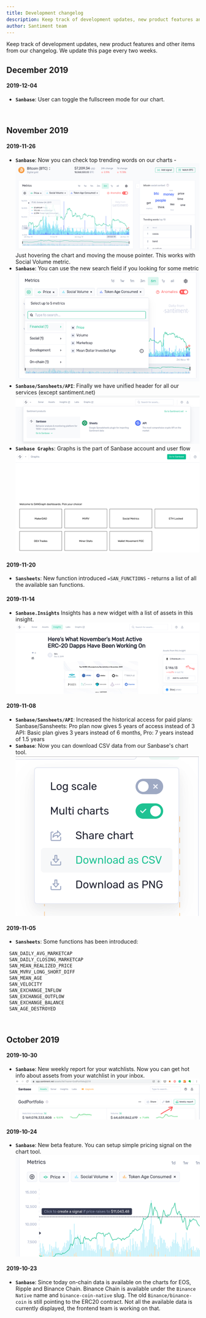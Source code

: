 ```yaml
---
title: Development changelog
description: Keep track of development updates, new product features and other items from our changelog
author: Santiment team
---
```


Keep track of development updates, new product features and other items from our changelog.
We update this page every two weeks.

## December 2019

#### 2019-12-04

- **`Sanbase`**: User can toggle the fullscreen mode for our chart.

<br/>

## November 2019

#### 2019-11-26

- **`Sanbase`**: Now you can check top trending words on our charts -
![](trends-chart.png)
Just hovering the chart and moving the mouse pointer. This works with Social Volume metric.
- **`Sanbase`**: You can use the new search field if you looking for some metric
![](metrics-search.png)
- **`Sanbase/Sansheets/API`**: Finally we have unified header for all our services (except santiment.net)
![](header.png)
- **`Sanbase Graphs`**: Graphs is the part of Sanbase account and user flow
![](graphs.png)

#### 2019-11-20

- **`Sansheets`**: New function introduced `=SAN_FUNCTIONS` - returns a list of all the available san functions.

#### 2019-11-14

- **`Sanbase.Insights`** Insights has a new widget with a list of assets in this insight.
![](insights.png)

#### 2019-11-08

- **`Sanbase/Sansheets/API`**: Increased the historical access for paid plans:
	Sanbase/Sansheets: Pro plan now gives 5 years of access instead of 3
	API: Basic plan gives 3 years instead of 6 months, Pro: 7 years instead of 1.5 years
- **`Sanbase`**: Now you can download CSV data from our Sanbase's chart tool.
![](csv.png)

#### 2019-11-05

- **`Sansheets`**: Some functions has been introduced:
```
 SAN_DAILY_AVG_MARKETCAP
 SAN_DAILY_CLOSING_MARKETCAP
 SAN_MEAN_REALIZED_PRICE
 SAN_MVRV_LONG_SHORT_DIFF
 SAN_MEAN_AGE
 SAN_VELOCITY
 SAN_EXCHANGE_INFLOW
 SAN_EXCHANGE_OUTFLOW
 SAN_EXCHANGE_BALANCE
 SAN_AGE_DESTROYED
```

<br/>

## October 2019

#### 2019-10-30

- **`Sanbase`**: New weekly report for your watchlists. Now you can get hot info about assets from your watchlist in your inbox.
![](weekly.png)

#### 2019-10-24

- **`Sanbase`**: New beta feature. You can setup simple pricing signal on the chart tool.
![](signals-on-chart.png)

#### 2019-10-23

- **`Sanbase`**: Since today on-chain data is available on the charts for EOS, Ripple and Binance Chain. Binance Chain is available under the `Binance Native` name and `binance-coin-native` slug. The old `Binance/binance-coin` is still pointing to the ERC20 contract. Not all the available data is currently displayed, the frontend team is working on that.

